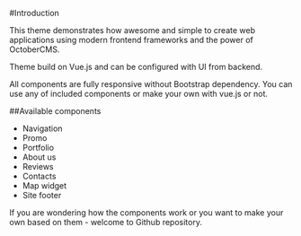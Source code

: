 #Introduction

This theme demonstrates how awesome and simple to create web applications using modern frontend frameworks and the power of OctoberCMS.

Theme build on Vue.js and can be configured with UI from backend.

All components are fully responsive without Bootstrap dependency. You can use any of included components or make your own with vue.js or not.

##Available components

- Navigation
- Promo
- Portfolio
- About us
- Reviews
- Contacts
- Map widget
- Site footer

If you are wondering how the components work or you want to make your own based on them - welcome to Github repository.